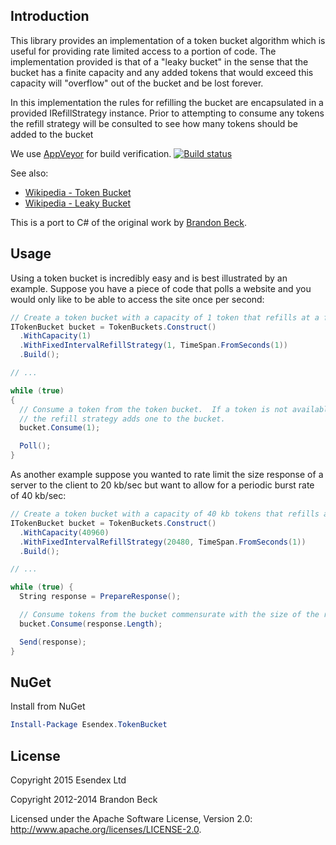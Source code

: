 Introduction
------------
This library provides an implementation of a token bucket algorithm which is useful for providing rate limited access
to a portion of code.  The implementation provided is that of a "leaky bucket" in the sense that the bucket has a finite
capacity and any added tokens that would exceed this capacity will "overflow" out of the bucket and be lost forever.

In this implementation the rules for refilling the bucket are encapsulated in a provided IRefillStrategy instance.  Prior
to attempting to consume any tokens the refill strategy will be consulted to see how many tokens should be added to the
bucket

We use [AppVeyor](http://www.appveyor.com/about) for build verification.  [![Build status](https://ci.appveyor.com/api/projects/status/vg8r10d4irxdapd1/branch/master?svg=true)](https://ci.appveyor.com/project/Esendex/tokenbucket/branch/master)

See also:

* [Wikipedia - Token Bucket](http://en.wikipedia.org/wiki/Token_bucket)
* [Wikipedia - Leaky Bucket](http://en.wikipedia.org/wiki/Leaky_bucket)

This is a port to C# of the original work by [Brandon Beck](https://github.com/bbeck/token-bucket).

Usage
-----
Using a token bucket is incredibly easy and is best illustrated by an example.  Suppose you have a piece of code that
polls a website and you would only like to be able to access the site once per second:

```C#
// Create a token bucket with a capacity of 1 token that refills at a fixed interval of 1 token/sec.
ITokenBucket bucket = TokenBuckets.Construct()
  .WithCapacity(1)
  .WithFixedIntervalRefillStrategy(1, TimeSpan.FromSeconds(1))
  .Build();

// ...

while (true)
{
  // Consume a token from the token bucket.  If a token is not available this method will block until
  // the refill strategy adds one to the bucket.
  bucket.Consume(1);

  Poll();
}
```

As another example suppose you wanted to rate limit the size response of a server to the client to 20 kb/sec but want to
allow for a periodic burst rate of 40 kb/sec:

```C#
// Create a token bucket with a capacity of 40 kb tokens that refills at a fixed interval of 20 kb tokens per second
ITokenBucket bucket = TokenBuckets.Construct()
  .WithCapacity(40960)
  .WithFixedIntervalRefillStrategy(20480, TimeSpan.FromSeconds(1))
  .Build();

// ...

while (true) {
  String response = PrepareResponse();

  // Consume tokens from the bucket commensurate with the size of the response
  bucket.Consume(response.Length);

  Send(response);
}
```

NuGet
-----
Install from NuGet

```PowerShell
Install-Package Esendex.TokenBucket
```

License
-------
Copyright 2015 Esendex Ltd

Copyright 2012-2014 Brandon Beck

Licensed under the Apache Software License, Version 2.0: <http://www.apache.org/licenses/LICENSE-2.0>.
